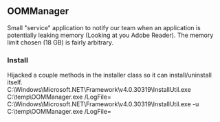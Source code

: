 ## OOMManager  
Small "service" application to notify our team when an application is potentially leaking memory (Looking at you Adobe Reader). The memory limit chosen (18 GB) is fairly arbitrary.  

### Install  
Hijacked a couple methods in the installer class so it can install/uninstall itself.  
C:\Windows\Microsoft.NET\Framework\v4.0.30319\InstallUtil.exe C:\temp\OOMManager.exe /LogFile=  
C:\Windows\Microsoft.NET\Framework\v4.0.30319\InstallUtil.exe -u C:\temp\OOMManager.exe /LogFile=
